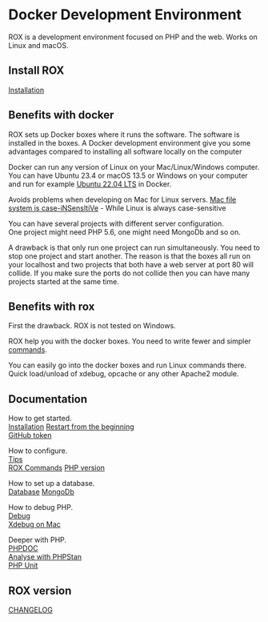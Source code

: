 # Docker Development Environment

ROX is a development environment focused on PHP and the web.
Works on Linux and macOS.

## Install ROX

[Installation](documentation/install.md)

## Benefits with docker

ROX sets up Docker boxes where it runs the software. The software is installed in the boxes.
A Docker development environment give you some advantages compared to installing all software locally on the computer

Docker can run any version of Linux on your Mac/Linux/Windows computer.
You can have Ubuntu 23.4 or macOS 13.5 or Windows on your computer and run for example [Ubuntu 22.04 LTS](https://en.wikipedia.org/wiki/Ubuntu_version_history) in Docker.

Avoids problems when developing on Mac for Linux servers. 
[Mac file system is case-iNSensItiVe](https://discussions.apple.com/thread/251191099) - While Linux is always case-sensitive

You can have several projects with different server configuration.  
One project might need PHP 5.6, one might need MongoDb and so on.

A drawback is that only run one project can run simultaneously. You need to stop one project and start another.
The reason is that the boxes all run on your localhost and two projects that both have a web server at port 80 will collide.
If you make sure the ports do not collide then you can have many projects started at the same time.

## Benefits with rox

First the drawback. ROX is not tested on Windows.

ROX help you with the docker boxes. You need to write fewer and simpler [commands](documentation/commands.md).

You can easily go into the docker boxes and run Linux commands there.  
Quick load/unload of xdebug, opcache or any other Apache2 module.

## Documentation

How to get started.  
[Installation](documentation/install.md)
[Restart from the beginning](documentation/restart-from-beginning.md)  
[GitHub token](documentation/github-token.md)

How to configure.  
[Tips](documentation/tips.md)  
[ROX Commands](documentation/commands.md)
[PHP version](documentation/php-version.md)

How to set up a database.  
[Database](documentation/database.md)
[MongoDb](documentation/mongodb.md)  

How to debug PHP.  
[Debug](documentation/debug.md)  
[Xdebug on Mac](documentation/xdebug-mac.md)  

Deeper with PHP.  
[PHPDOC](documentation/phpdoc.md)  
[Analyse with PHPStan](documentation/analyse-with-phpstan.md)  
[PHP Unit](documentation/phpunit.md)  

## ROX version

[CHANGELOG](CHANGELOG.md)